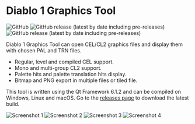 # Diablo 1 Graphics Tool
![GitHub](https://img.shields.io/github/license/savagesteel/d1-graphics-tool)
![GitHub release (latest by date including pre-releases)](https://img.shields.io/github/v/release/savagesteel/d1-graphics-tool?include_prereleases)
![GitHub release (latest by date including pre-releases)](https://img.shields.io/github/downloads-pre/savagesteel/d1-graphics-tool/latest/total)

Diablo 1 Graphics Tool can open CEL/CL2 graphics files and display them with chosen PAL and TRN files.

- Regular, level and compiled CEL support.
- Mono and multi-group CL2 support.
- Palette hits and palette translation hits display.
- Bitmap and PNG export in multiple files or tiled file.

This tool is written using the Qt Framework 6.1.2 and can be compiled on Windows, Linux and macOS.
Go to the [releases page](https://github.com/savagesteel/d1-graphics-tool/releases) to download the latest build.

![Screenshot 1](/images/screenshot001.png)
![Screenshot 2](/images/screenshot002.png)
![Screenshot 3](/images/screenshot003.png)
![Screenshot 4](/images/screenshot004.png)
